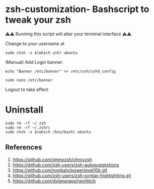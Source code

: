 # zsh-customization- Bashscript to tweak your zsh

⚠️⚠️ Running this script will alter your terminal interface ⚠️⚠️

Change to your username at 
```
sudo chsh -s $(which zsh) ubuntu
```

(Manual) Add Login banner:

```
echo "Banner /etc/banner" >> /etc/ssh/sshd_config
```
```
sudo nano /etc/banner
```

Logout to take effect

# Uninstall

```
sudo rm -rf ~/.zsh
sudo rm -rf ~/.zshrc
sudo chsh -s $(which /bin/bash) ubuntu
```

## References
1) https://github.com/ohmyzsh/ohmyzsh
2) https://github.com/zsh-users/zsh-autosuggestions
3) https://github.com/romkatv/powerlevel10k.git
4) https://github.com/zsh-users/zsh-syntax-highlighting.git
5) https://github.com/dylanaraps/neofetch
